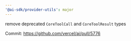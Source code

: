 ```yaml
---
'@ai-sdk/provider-utils': major
---
```


remove deprecated `CoreToolCall` and `CoreToolResult` types

Commit: https://github.com/vercel/ai/pull/5776

